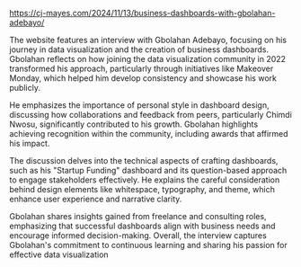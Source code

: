 https://cj-mayes.com/2024/11/13/business-dashboards-with-gbolahan-adebayo/

The website features an interview with Gbolahan Adebayo, focusing on his journey in data visualization and the creation of business dashboards. Gbolahan reflects on how joining the data visualization community in 2022 transformed his approach, particularly through initiatives like Makeover Monday, which helped him develop consistency and showcase his work publicly.

He emphasizes the importance of personal style in dashboard design, discussing how collaborations and feedback from peers, particularly Chimdi Nwosu, significantly contributed to his growth. Gbolahan highlights achieving recognition within the community, including awards that affirmed his impact.

The discussion delves into the technical aspects of crafting dashboards, such as his "Startup Funding" dashboard and its question-based approach to engage stakeholders effectively. He explains the careful consideration behind design elements like whitespace, typography, and theme, which enhance user experience and narrative clarity.

Gbolahan shares insights gained from freelance and consulting roles, emphasizing that successful dashboards align with business needs and encourage informed decision-making. Overall, the interview captures Gbolahan's commitment to continuous learning and sharing his passion for effective data visualization
